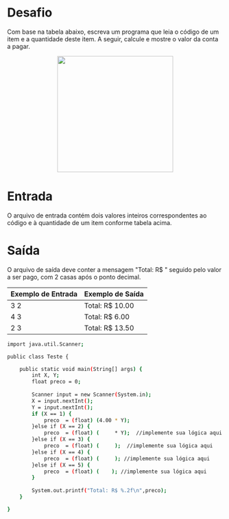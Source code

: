 # Desafio

Com base na tabela abaixo, escreva um programa que leia o código de um item e a quantidade deste item. A seguir, calcule e mostre o valor da conta a pagar.

<p align="center">
	<img src="../../../assets/lanches.png" width="270" height="270">
</p>

# Entrada

O arquivo de entrada contém dois valores inteiros correspondentes ao código e à quantidade de um item conforme tabela acima.

# Saída

O arquivo de saída deve conter a mensagem "Total: R$ " seguido pelo valor a ser pago, com 2 casas após o ponto decimal.

| Exemplo de Entrada | Exemplo de Saída|
| ---|--- |
| 3 2 | Total: R$ 10.00 |
| 4 3 | Total: R$ 6.00 |
| 2 3 | Total: R$ 13.50 |

```bash
import java.util.Scanner;

public class Teste {

	public static void main(String[] args) {
		int X, Y;
		float preco = 0;
		
		Scanner input = new Scanner(System.in);
		X = input.nextInt();
		Y = input.nextInt();
		if (X == 1) {
			preco  = (float) (4.00 * Y);
		}else if (X == 2) {
			preco  = (float) (     * Y);  //implemente sua lógica aqui
		}else if (X == 3) {
			preco  = (float) (     );  //implemente sua lógica aqui 
		}else if (X == 4) {
			preco  = (float) (     ); //implemente sua lógica aqui
		}else if (X == 5) {
			preco  = (float) (    ); //implemente sua lógica aqui
		}
		
		System.out.printf("Total: R$ %.2f\n",preco);
	}

}
```






















